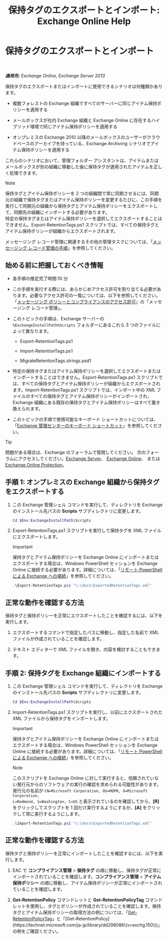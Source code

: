 ﻿---
title: '保持タグのエクスポートとインポート: Exchange Online Help'
TOCTitle: 保持タグのエクスポートとインポート
ms:assetid: 18405ea2-7ccc-475e-bd84-8b040e17bf44
ms:mtpsurl: https://technet.microsoft.com/ja-jp/library/JJ907307(v=EXCHG.150)
ms:contentKeyID: 51407505
ms.date: 05/22/2018
mtps_version: v=EXCHG.150
ms.translationtype: HT
---

# 保持タグのエクスポートとインポート

 

_**適用先:** Exchange Online, Exchange Server 2013_

保持タグのエクスポートまたはインポートに使用できるシナリオは何種類かあります。

  - 複数フォレストの Exchange 組織ですべてのサーバーに同じアイテム保持ポリシーを適用する

  - メールボックスが社内 Exchange 組織と Exchange Online に存在するハイブリッド環境で同じアイテム保持ポリシーを適用する

  - オンプレミスの Exchange 2010 以降のメールボックスのユーザーがクラウドベースのアーカイブを持っている、Exchange Archiving シナリオでアイテム保持ポリシーを適用する

これらのシナリオにおいて、管理フォルダー アシスタントは、アイテムまたはメールボックスが別の組織に移動した後に保持タグが適用されたアイテムを正しく処理できます。


> [!NOTE]
> 保持タグとアイテム保持ポリシーを 2 つの組織間で常に同期させるには、同期元の組織で保持タグまたはアイテム保持ポリシーを変更するたびに、この手順を実行して同期元の組織から保持タグとアイテム保持ポリシーをエクスポートして、同期先の組織にインポートする必要があります。<BR>特定の保持タグまたはアイテム保持ポリシーを選択してエクスポートすることはできません。Export-RetentionTags.ps1 スクリプトでは、すべての保持タグとアイテム保持ポリシーが組織からエクスポートされます。



メッセージング レコード管理に関連するその他の管理タスクについては、「[メッセージング レコード管理の手順](messaging-records-management-procedures-exchange-2013-help.md)」を参照してください。

## 始める前に把握しておくべき情報

  - 各手順の推定完了時間:10 分

  - この手順を実行する際には、あらかじめアクセス許可を割り当てる必要があります。必要なアクセス許可の一覧については、以下を参照してください。「[メッセージング ポリシーとコンプライアンスのアクセス許可](messaging-policy-and-compliance-permissions-exchange-2013-help.md)」の「メッセージング レコード管理」。

  - このトピックの手順は、Exchange サーバーの `%ExchangeInstallPath%Scripts` フォルダーにあるこれら 3 つのファイルによって異なります。
    
      - Export-RetentionTags.ps1
    
      - Import-RetentionTags.ps1
    
      - MigrateRetentionTags.strings.psd1

  - 特定の保持タグまたはアイテム保持ポリシーを選択してエクスポートまたはインポートすることはできません。Export-RetentionTags.ps1 スクリプトでは、すべての保持タグとアイテム保持ポリシーが組織からエクスポートされます。Import-RetentionTags.ps1 スクリプトでは、インポート中の XML ファイルのすべての保持タグとアイテム保持ポリシーがインポートされ、Exchange 組織にある既存の保持タグとアイテム保持ポリシーはすべて置き換えられます。

  - このトピックの手順で使用可能なキーボード ショートカットについては、「[Exchange 管理センターのキーボード ショートカット](keyboard-shortcuts-in-the-exchange-admin-center-exchange-online-protection-help.md)」を参照してください。


> [!TIP]
> 問題がある場合は、Exchange のフォーラムで質問してください。 次のフォーラムにアクセスしてください。<A href="https://go.microsoft.com/fwlink/p/?linkid=60612">Exchange Server</A>、 <A href="https://go.microsoft.com/fwlink/p/?linkid=267542">Exchange Online</A>、 または <A href="https://go.microsoft.com/fwlink/p/?linkid=285351">Exchange Online Protection</A>。



## 手順 1: オンプレミスの Exchange 組織から保持タグをエクスポートする

1.  この Exchange 管理シェル コマンドを実行して、ディレクトリを Exchange のインストール先パスの **Scripts** サブディレクトリに変更します。
    
    ```powershell
    Cd $Env:ExchangeInstallPath\Scripts
    ```

2.  Export-RetentionTags.ps1 スクリプトを実行して保持タグを XML ファイルにエクスポートします。
    

    > [!IMPORTANT]
    > 保持タグとアイテム保持ポリシーを Exchange Online にインポートまたはエクスポートする場合は、Windows PowerShell セッションを Exchange Online に接続する必要があります。詳細については、「<A href="https://technet.microsoft.com/ja-jp/library/jj984289(v=exchg.150)">リモート PowerShell による Exchange への接続</A>」を参照してください。

    
    ```powershell
    .\Export-RetentionTags.ps1 "c:\docs\ExportedRetentionTags.xml"
    ```

## 正常な動作を確認する方法

保持タグと保持ポリシーを正常にエクスポートしたことを確認するには、以下を実行します。

1.  エクスポートするコマンドで指定したパスに移動し、指定した名前で XML ファイルが作成されていることを確認します。

2.  テキスト エディターで XML ファイルを開き、内容を検討することもできます。

## 手順 2: 保持タグを Exchange 組織にインポートする

1.  この Exchange 管理シェル コマンドを実行して、ディレクトリを Exchange のインストール先パスの **Scripts** サブディレクトリに変更します。
    
    ```powershell
    Cd $Env:ExchangeInstallPath\Scripts
    ```

2.  Import-RetentionTags.ps1 スクリプトを実行し、以前にエクスポートされた XML ファイルから保持タグをインポートします。
    

    > [!IMPORTANT]
    > 保持タグとアイテム保持ポリシーを Exchange Online にインポートまたはエクスポートする場合は、Windows PowerShell セッションを Exchange Online に接続する必要があります。詳細については、「<A href="https://technet.microsoft.com/ja-jp/library/jj984289(v=exchg.150)">リモート PowerShell による Exchange への接続</A>」を参照してください。

    

    > [!NOTE]
    > このスクリプトを Exchange Online に対して実行すると、信頼されていない発行元からのソフトウェアの実行の確認を求められる可能性があります。発行元の名前が <CODE>CN=Microsoft Corporation, OU=MOPR, O=Microsoft Corporation, L=Redmond, S=Washington, C=US</CODE> と表示されているのを確認してから、<STRONG>[R]</STRONG> をクリックしてスクリプトを 1 回だけ実行するようにするか、<STRONG>[A]</STRONG> をクリックして常に実行するようにします。

    
    ```powershell
    .\Import-RetentionTags.ps1 "c:\docs\ExportedRetentionTags.xml"
    ```

## 正常な動作を確認する方法

保持タグと保持ポリシーを正常にインポートしたことを確認するには、以下を実行します。

1.  EAC で <strong>コンプライアンス管理</strong> \> <strong>保持タグ</strong> の順に移動し、保持タグが正常にインポートされていることを確認します。<strong>コンプライアンス管理</strong> \> <strong>アイテム保持ポリシー</strong> の順に移動し、アイテム保持ポリシーが正常にインポートされていることを確認します。

2.  **Get-RetentionPolicy** コマンドレットと **Get-RetentionPolicyTag** コマンドレットを使用し、タグとポリシーが作成されていることを確認します。保持タグとアイテム保持ポリシーの取得方法の例については、「[Get-RetentionPolicyTag](https://technet.microsoft.com/ja-jp/library/dd298009\(v=exchg.150\))」と「[Get-RetentionPolicy](https://technet.microsoft.com/ja-jp/library/dd298086\(v=exchg.150\))」の例をご確認ください。

